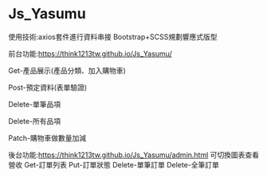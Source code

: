 # Js_Yasumu
使用技術:axios套件進行資料串接
        Bootstrap+SCSS規劃響應式版型
        
前台功能:https://think1213tw.github.io/Js_Yasumu/

Get-產品展示(產品分類、加入購物車)

Post-預定資料(表單驗證)

Delete-單筆品項

Delete-所有品項

Patch-購物車做數量加減

後台功能:https://think1213tw.github.io/Js_Yasumu/admin.html
可切換圖表查看營收
Get-訂單列表
Put-訂單狀態
Delete-單筆訂單
Delete-全筆訂單

